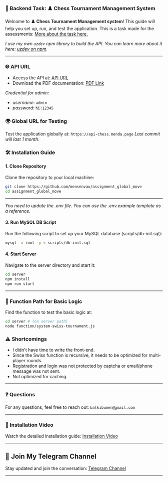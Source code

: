### 🚀  Backend Task: ♟️ Chess Tournament Management System 

Welcome to **♟️ Chess Tournament Management system**! This guide will help you set up, run, and test the application.
This is a task made for the assessments: [More about the task here.](https://globalmove.notion.site/47c1d6a94a5843cb87c79251431c68f4?v=1158b9d6ed0d41a8ae0d3f119d857d0f)

_I use my own `uzdev` npm library to build the API. You can learn more about it here: [uzdev on npm](https://www.npmjs.com/package/uzdev)._

--- 

### 🌐 API URL

- Access the API at: [API URL](https://documenter.getpostman.com/view/36794346/2sA3kSnNbN)
- Download the PDF documentation: [PDF Link](/scripts/AssignmentGlobalMoveBackendChessTournamentManagementSystem.pdf)

_Credential for admin:_

- _username:_ `admin`
- _password:_ `hi!12345`

### 🌍 Global URL for Testing

Test the application globally at: ```https://api-chess.menda.page```
_Last commit will last 1 month._

### 🛠️ Installation Guide

#### 1. Clone Repository

Clone the repository to your local machine:

```sh
git clone https://github.com/mensenvau/assignment_global_move
cd assignment_global_move
```
---

_You need to update the .env file. You can use the .env.example template as a reference._

#### 3. Run MySQL DB Script

Run the following script to set up your MySQL database (scripts/db-init.sql):

```sh
mysql -u root -p < scripts/db-init.sql
```

#### 4. Start Server

Navigate to the server directory and start it:

```sh
cd server
npm install
npm run start
```

---

### 📁 Function Path for Basic Logic

Find the function to test the basic logic at:

```sh
cd server # (on server path)
node function/system-swiss-tournament.js
```

### ⚠️ Shortcomings

- I didn't have time to write the front-end.
- Since the Swiss function is recursive, it needs to be optimized for multi-player rounds.
- Registration and login was not protected by captcha or email/phone message was not sent.
- Not optimized for caching. 

---

### ❓ Questions

For any questions, feel free to reach out: ```balkibumen@gmail.com```

---

### 🎥 Installation Video

Watch the detailed installation guide: [Installation Video](https://example.com/installation-video)

---

## 📢 Join My Telegram Channel

Stay updated and join the conversation: [Telegram Channel](https://t.me/mensenvau)

---